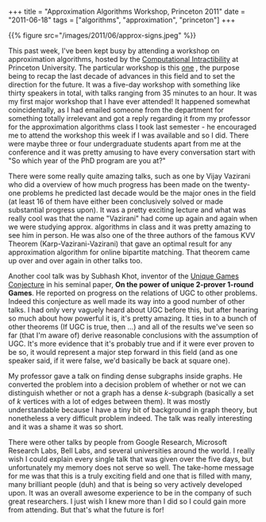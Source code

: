 +++
title = "Approximation Algorithms Workshop, Princeton 2011"
date = "2011-06-18"
tags = ["algorithms", "approximation", "princeton"]
+++

{{% figure src="/images/2011/06/approx-signs.jpeg" %}}

This past week, I've been kept busy by attending a workshop on
approximation algorithms, hosted by the [Computational
Intractibility](http://intractability.princeton.edu/) at Princeton University.
The particular workshop is this
[one](http://intractability.princeton.edu/blog/2010/07/workshop-approximation-algorithms-the-last-decade-and-the-next/)
, the purpose being to recap the last decade of advances in this field and to
set the direction for the future. It was a five-day workshop with something like
thirty speakers in total, with talks ranging from 35 minutes to an hour. It was
my first major workshop that I have ever attended!  It happened somewhat
coincidentally, as I had emailed someone from the department for something
totally irrelevant and got a reply regarding it from my professor for the
approximation algorithms class I took last semester - he encouraged me to attend
the workshop this week if I was available and so I did.  There were maybe three
or four undergraduate students apart from me at the conference and it was pretty
amusing to have every conversation start with "So which year of the PhD
program are you at?"

There were some really quite amazing talks, such as one by Vijay Vazirani who
did a overview of how much progress has been made on the twenty-one problems he
predicted last decade would be the major ones in the field (at least 16 of them
have either been conclusively solved or made substantial progress upon). It was
a pretty exciting lecture and what was really cool was that the name "Vazirani"
had come up again and again when we were studying approx.  algorithms in class
and it was pretty amazing to see him in person. He was also one of the three
authors of the famous KVV Theorem (Karp-Vazirani-Vazirani) that gave an optimal
result for any approximation algorithm for online bipartite matching. That
theorem came up over and over again in other talks too.

Another cool talk was by Subhash Khot, inventor of the [Unique Games
Conjecture](http://en.wikipedia.org/wiki/Unique_games_conjecture) in his seminal
paper, **On the power of unique 2-prover 1-round Games**. He reported on
progress on the relations of UGC to other problems.  Indeed this conjecture as
well made its way into a good number of other talks. I had only very vaguely
heard about UGC before this, but after hearing so much about how powerful it is,
it's pretty amazing. It ties in to a bunch of other theorems (If UGC is true,
then ...) and all of the results we've seen so far (that I'm aware of) derive
reasonable conclusions with the assumption of UGC. It's more evidence that it's
probably true and if it were ever proven to be so, it would represent a major
step forward in this field (and as one speaker said, if it were false, we'd
basically be back at square one).

My professor gave a talk on finding dense subgraphs inside graphs. He converted
the problem into a decision problem of whether or not we can distinguish whether
or not a graph has a dense $k$-subgraph (basically a set of $k$ vertices with a
lot of edges between them). It was mostly understandable because I have a tiny
bit of background in graph theory, but nonetheless a very difficult problem
indeed. The talk was really interesting and it was a shame it was so short.

There were other talks by people from Google Research, Microsoft Research Labs,
Bell Labs, and several universities around the world. I really wish I could
explain every single talk that was given over the five days, but unfortunately
my memory does not serve so well. The take-home message for me was that this is
a truly exciting field and one that is filled with many, many brilliant people
(duh) and that is being so very actively developed upon. It was an overall
awesome experience to be in the company of such great researchers. I just wish I
knew more than I did so I could gain more from attending. But that's what
the future is for!
